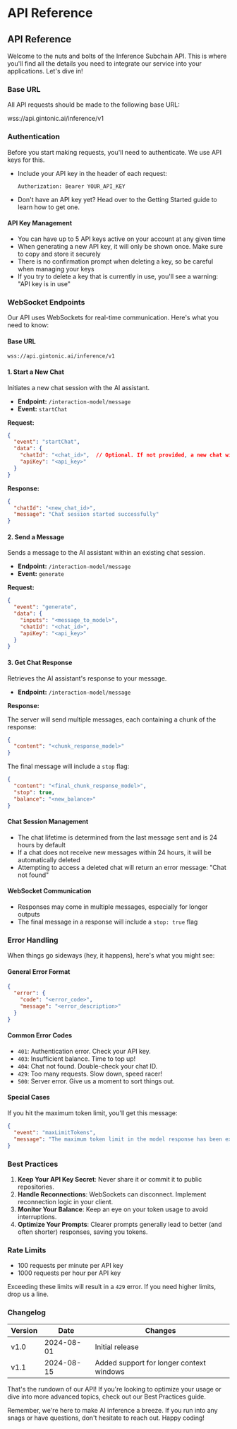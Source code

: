 # API Reference

## API Reference

Welcome to the nuts and bolts of the Inference Subchain API. This is where you'll find all the details you need to integrate our service into your applications. Let's dive in!

### Base URL

All API requests should be made to the following base URL:

wss://api.gintonic.ai/inference/v1



### Authentication

Before you start making requests, you'll need to authenticate. We use API keys for this.

*   Include your API key in the header of each request:

    ```
    Authorization: Bearer YOUR_API_KEY
    ```
* Don't have an API key yet? Head over to the Getting Started guide to learn how to get one.

#### API Key Management

* You can have up to 5 API keys active on your account at any given time
* When generating a new API key, it will only be shown once. Make sure to copy and store it securely
* There is no confirmation prompt when deleting a key, so be careful when managing your keys
* If you try to delete a key that is currently in use, you'll see a warning: "API key is in use"

### WebSocket Endpoints

Our API uses WebSockets for real-time communication. Here's what you need to know:

#### Base URL

```
wss://api.gintonic.ai/inference/v1
```

#### 1. Start a New Chat

Initiates a new chat session with the AI assistant.

* **Endpoint:** `/interaction-model/message`
* **Event:** `startChat`

**Request:**

```json
{
  "event": "startChat",
  "data": {
    "chatId": "<chat_id>",  // Optional. If not provided, a new chat will be created.
    "apiKey": "<api_key>"
  }
}
```

**Response:**

```json
{
  "chatId": "<new_chat_id>",
  "message": "Chat session started successfully"
}
```

#### 2. Send a Message

Sends a message to the AI assistant within an existing chat session.

* **Endpoint:** `/interaction-model/message`
* **Event:** `generate`

**Request:**

```json
{
  "event": "generate",
  "data": {
    "inputs": "<message_to_model>",
    "chatId": "<chat_id>",
    "apiKey": "<api_key>"
  }
}
```

#### 3. Get Chat Response

Retrieves the AI assistant's response to your message.

* **Endpoint:** `/interaction-model/message`

**Response:**

The server will send multiple messages, each containing a chunk of the response:

```json
{
  "content": "<chunk_response_model>"
}
```

The final message will include a `stop` flag:

```json
{
  "content": "<final_chunk_response_model>",
  "stop": true,
  "balance": "<new_balance>"
}
```

#### Chat Session Management

* The chat lifetime is determined from the last message sent and is 24 hours by default
* If a chat does not receive new messages within 24 hours, it will be automatically deleted
* Attempting to access a deleted chat will return an error message: "Chat not found"

#### WebSocket Communication

* Responses may come in multiple messages, especially for longer outputs
* The final message in a response will include a `stop: true` flag

### Error Handling

When things go sideways (hey, it happens), here's what you might see:

#### General Error Format

```json
{
  "error": {
    "code": "<error_code>",
    "message": "<error_description>"
  }
}
```

#### Common Error Codes

* `401`: Authentication error. Check your API key.
* `403`: Insufficient balance. Time to top up!
* `404`: Chat not found. Double-check your chat ID.
* `429`: Too many requests. Slow down, speed racer!
* `500`: Server error. Give us a moment to sort things out.

#### Special Cases

If you hit the maximum token limit, you'll get this message:

```json
{
  "event": "maxLimitTokens",
  "message": "The maximum token limit in the model response has been exceeded. To continue using the chat, you must start a new session. When starting a new session, the current session will be lost."
}
```

### Best Practices

1. **Keep Your API Key Secret**: Never share it or commit it to public repositories.
2. **Handle Reconnections**: WebSockets can disconnect. Implement reconnection logic in your client.
3. **Monitor Your Balance**: Keep an eye on your token usage to avoid interruptions.
4. **Optimize Your Prompts**: Clearer prompts generally lead to better (and often shorter) responses, saving you tokens.

### Rate Limits

* 100 requests per minute per API key
* 1000 requests per hour per API key

Exceeding these limits will result in a `429` error. If you need higher limits, drop us a line.

### Changelog

| Version | Date       | Changes                                  |
| ------- | ---------- | ---------------------------------------- |
| v1.0    | 2024-08-01 | Initial release                          |
| v1.1    | 2024-08-15 | Added support for longer context windows |

That's the rundown of our API! If you're looking to optimize your usage or dive into more advanced topics, check out our Best Practices guide.

Remember, we're here to make AI inference a breeze. If you run into any snags or have questions, don't hesitate to reach out. Happy coding!
